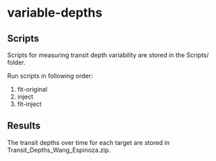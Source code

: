 # variable-depths

## Scripts
Scripts for measuring transit depth variability are stored in the Scripts/ folder.

Run scripts in following order: 
1. fit-original
2. inject
3. fit-inject

## Results

The transit depths over time for each target are stored in Transit_Depths_Wang_Espinoza.zip.
